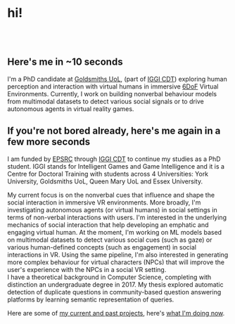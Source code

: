 # hi!
<br><br>
## Here's me in ~10 seconds
I'm a PhD candidate at [Goldsmiths UoL](https://www.gold.ac.uk/), (part of [IGGI CDT](http://www.iggi.org.uk/)) exploring human perception and interaction with virtual humans in immersive [6DoF](https://en.wikipedia.org/wiki/Six_degrees_of_freedom) Virtual Environments. Currently, I work on building nonverbal behaviour models from multimodal datasets to detect various social signals or to drive autonomous agents in virtual reality games.

## If you're not bored already, here's me again in a few more seconds
I  am funded by [EPSRC](https://epsrc.ukri.org/) through [IGGI CDT](http://www.iggi.org.uk/) to continue my studies as a PhD student. IGGI stands for Intelligent Games and Game Intelligence and it is a Centre for Doctoral Training with students across  4 Universities: York University, Goldsmiths UoL, Queen Mary UoL and Essex University.

My current focus is on the nonverbal cues that influence and shape the social interaction in immersive VR environments. More broadly, I'm investigating autonomous agents (or virtual humans) in social settings in terms of non-verbal interactions with users. I'm interested in the underlying mechanics of social interaction that help developing an emphatic and engaging virtual human. At the moment, I'm working on ML models based on multimodal datasets to detect various social cues (such as gaze) or various human-defined concepts (such as engagement) in social interactions in VR. Using the same pipeline, I'm also interested in generating more complex behaviour for virtual characters (NPCs) that will improve the user's experience with the NPCs in a social VR setting.  
I have a theoretical background in Computer Science, completing with distinction an undergraduate degree in 2017. My thesis explored automatic detection of duplicate questions in community-based question answering platforms by learning semantic representation of queries.

Here are some of [my current and past projects](./projects.html), here's [what I'm doing now](./now.html).
